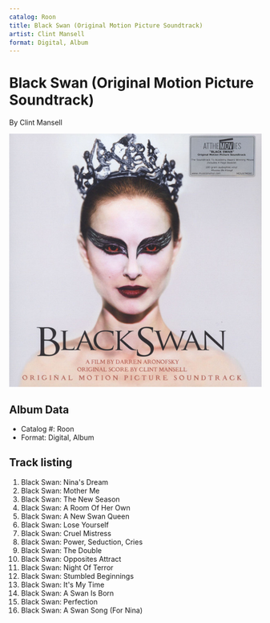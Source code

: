 ```yaml
---
catalog: Roon
title: Black Swan (Original Motion Picture Soundtrack)
artist: Clint Mansell
format: Digital, Album
---
```


# Black Swan (Original Motion Picture Soundtrack)

By Clint Mansell

![](../../assets/albumcovers/Clint_Mansell-Black_Swan_Original_Motion_Picture_Soundtrack.png)

## Album Data

- Catalog #: Roon
- Format: Digital, Album


## Track listing


1. Black Swan: Nina's Dream
2. Black Swan: Mother Me
3. Black Swan: The New Season
4. Black Swan: A Room Of Her Own
5. Black Swan: A New Swan Queen
6. Black Swan: Lose Yourself
7. Black Swan: Cruel Mistress
8. Black Swan: Power, Seduction, Cries
9. Black Swan: The Double
10. Black Swan: Opposites Attract
11. Black Swan: Night Of Terror
12. Black Swan: Stumbled Beginnings
13. Black Swan: It's My Time
14. Black Swan: A Swan Is Born
15. Black Swan: Perfection
16. Black Swan: A Swan Song (For Nina)

